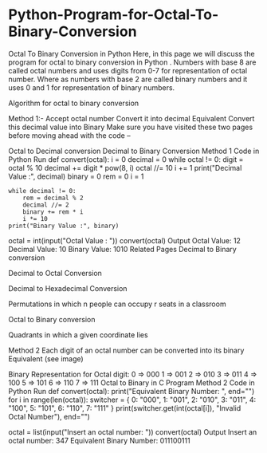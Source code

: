 # Python-Program-for-Octal-To-Binary-Conversion

Octal To Binary Conversion in Python
Here, in this page we will discuss the program for octal to binary conversion in Python . Numbers with base 8 are called octal numbers and uses digits from 0-7 for representation of octal number. Where as numbers with base 2 are called binary numbers  and it uses 0 and 1 for representation of binary numbers.

Algorithm for octal to binary conversion

Method 1:-
Accept octal number
Convert it into decimal Equivalent
Convert this decimal value into Binary
Make sure you have visited these two pages before moving ahead with the code –

Octal to Decimal conversion
Decimal to Binary Conversion
Method 1 Code in Python
Run
def convert(octal):
    i = 0
    decimal = 0
    while octal != 0:
        digit = octal % 10
        decimal += digit * pow(8, i)
        octal //= 10
        i += 1
    print("Decimal Value :", decimal)
    binary = 0
    rem = 0
    i = 1

    while decimal != 0:
        rem = decimal % 2
        decimal //= 2
        binary += rem * i
        i *= 10
    print("Binary Value :", binary)


octal = int(input("Octal Value : "))
convert(octal)
Output
Octal Value: 12
Decimal Value: 10
Binary Value: 1010
Related Pages
Decimal to Binary conversion

Decimal to Octal Conversion

Decimal to Hexadecimal Conversion

Permutations in which n people can occupy r seats in a classroom 

Octal to Binary conversion

Quadrants in which a given coordinate lies

Method 2
Each digit of an octal number can be converted into its binary Equivalent (see image)

Binary Representation for Octal digit:
0 => 000
1 => 001
2 => 010
3 => 011
4 => 100
5 => 101
6 => 110
7 => 111
Octal to Binary in C Program
Method 2 Code in Python
Run
def convert(octal):
    print("Equivalent Binary Number: ", end="")
    for i in range(len(octal)):
        switcher = {
            0: "000",
            1: "001",
            2: "010",
            3: "011",
            4: "100",
            5: "101",
            6: "110",
            7: "111"
        }
        print(switcher.get(int(octal[i]), "Invalid Octal Number"), end="")


octal = list(input("Insert an octal number: "))
convert(octal)
Output
Insert an octal number: 347
Equivalent Binary Number: 011100111
